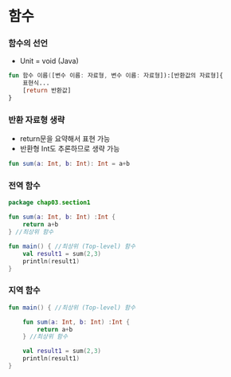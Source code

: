 # 함수

### 함수의 선언

- Unit = void (Java)

~~~kotlin
fun 함수 이름([변수 이름: 자료형, 변수 이름: 자료형]):[반환값의 자료형]{
	표현식...
	[return 반환값]
}
~~~



### 반환 자료형 생략

- return문을 요약해서 표현 가능
- 반환형 Int도 추론하므로 생략 가능

~~~kotlin
fun sum(a: Int, b: Int): Int = a+b
~~~



### 전역 함수

~~~kotlin
package chap03.section1

fun sum(a: Int, b: Int) :Int {
    return a+b
} //최상위 함수

fun main() { //최상위 (Top-level) 함수
    val result1 = sum(2,3)
    println(result1)
}
~~~



### 지역 함수

~~~kotlin
fun main() { //최상위 (Top-level) 함수

    fun sum(a: Int, b: Int) :Int {
        return a+b
    } //최상위 함수

    val result1 = sum(2,3)
    println(result1)
}
~~~



